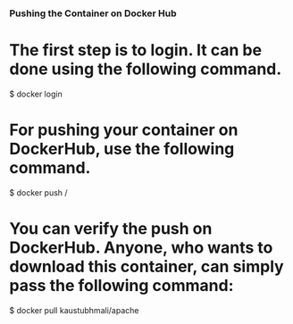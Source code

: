 ### Pushing the Container on Docker Hub

# The first step is to login. It can be done using the following command.
$ docker login

# For pushing your container on DockerHub, use the following command.
$ docker push <username>/<container-id>

# You can verify the push on DockerHub. Anyone, who wants to download this container, can simply pass the following command:
$ docker pull kaustubhmali/apache